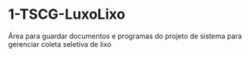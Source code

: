 # 1-TSCG-LuxoLixo
Área para guardar documentos e programas do projeto de sistema para gerenciar coleta seletiva de lixo

